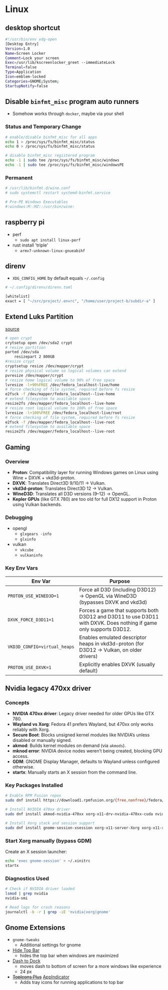 # Linux

## desktop shortcut

```sh
#!/usr/bin/env xdg-open
[Desktop Entry]
Version=1.0
Name=Screen Locker
Comment=Lock your screen
Exec=/usr/lib/kscreenlocker_greet --immediateLock
Terminal=false
Type=Application
Icon=emblem-locked
Categories=GNOME;System;
StartupNotify=false
```

## Disable `binfmt_misc` program auto runners

- Somehow works through `docker`, maybe via your shell

### Status and Temporary Change

```sh
# enable/disable binfmt_misc for all apps
echo 1 > /proc/sys/fs/binfmt_misc/status
echo 0 > /proc/sys/fs/binfmt_misc/status

# disable binfmt_misc registered program
echo -1 | sudo tee /proc/sys/fs/binfmt_misc/windows
echo -1 | sudo tee /proc/sys/fs/binfmt_misc/windowsPE
```

### Permanent

```sh
# /usr/lib/binfmt.d/wine.conf
# sudo systemctl restart systemd-binfmt.service

# Pre-PE Windows Executables
#:windows:M::MZ::/usr/bin/wine:
```

## raspberry pi

- perf
    - `sudo apt install linux-perf`
- rust install 'triple'
    - `armv7-unknown-linux-gnueabihf`

## direnv

- `XDG_CONFIG_HOME` by default equals `~/.config`

```sh
# ~/.config/direnv/direnv.toml

[whitelist]
exact = [ "~/src/project/.envrc", "/home/user/project-b/subdir-a" ]
```

## Extend Luks Partition

[source](https://unix.stackexchange.com/a/322631)

```sh
# open crypt
crytsetup open /dev/sda2 crypt
# resize partition
parted /dev/sda
    resizepart 2 800GB
#resize crypt
cryptsetup resize /dev/mapper/crypt
# resize physical volume so logical volumes can extend
pvresize /dev/mapper/crypt
# resize home logical volume to 90% of free space
lvresize -l+90%FREE /dev/fedora_localhost-live/home
# force checking of file system, required before fs resize
e2fsck -f /dev/mapper/fedora_localhost--live-home
# extend filesystem to available space
resize2fs /dev/mapper/fedora_localhost--live-home
# resize root logical volume to 100% of free space
lvresize -l+100%FREE /dev/fedora_localhost-live/root
# force checking of file system, required before fs resize
e2fsck -f /dev/mapper/fedora_localhost--live-root
# extend filesystem to available space
resize2fs /dev/mapper/fedora_localhost--live-root
```

## Gaming

### Overview

- **Proton**: Compatibility layer for running Windows games on Linux using Wine + DXVK + vkd3d-proton.
- **DXVK**: Translates Direct3D 9/10/11 → Vulkan.
- **vkd3d-proton**: Translates Direct3D 12 → Vulkan.
- **WineD3D**: Translates all D3D versions (9–12) → OpenGL.
- **Kepler GPUs** (like GTX 780) are too old for full DX12 support in Proton using Vulkan backends.

### Debugging

- opengl
    - `glxgears -info`
    - `glxinfo`
- vulkan
    - `vkcube`
    - `vulkaninfo`
    
### Key Env Vars

| Env Var                      | Purpose                                                                                                            |
| ---------------------------- | ------------------------------------------------------------------------------------------------------------------ |
| `PROTON_USE_WINED3D=1`       | Force all D3D (including D3D12) → OpenGL via WineD3D (bypasses DXVK and vkd3d)                                     |
| `DXVK_FORCE_D3D11=1`         | Forces a game that supports both D3D12 and D3D11 to use D3D11 with DXVK. Does nothing if game only supports D3D12. |
| `VKD3D_CONFIG=virtual_heaps` | Enables emulated descriptor heaps in vkd3d-proton (for D3D12 → Vulkan, on older drivers)                           |
| `PROTON_USE_DXVK=1`          | Explicitly enables DXVK (usually default)                                                                          |

## Nvidia legacy 470xx driver

### Concepts

- **NVIDIA 470xx driver**: Legacy driver needed for older GPUs like GTX 780.
- **Wayland vs Xorg**: Fedora 41 prefers Wayland, but 470xx only works reliably with Xorg.
- **Secure Boot**: Blocks unsigned kernel modules like NVIDIA’s unless disabled or manually signed.
- **akmod**: Builds kernel modules on demand (via `akmods`).
- **mknod error**: NVIDIA device nodes weren’t being created, blocking GPU access.
- **GDM**: GNOME Display Manager, defaults to Wayland unless configured otherwise.
- **startx**: Manually starts an X session from the command line.
    
### Key Packages Installed

```bash
# Enable RPM Fusion repos
sudo dnf install https://download1.rpmfusion.org/{free,nonfree}/fedora/rpmfusion-{free,nonfree}-release-$(rpm -E %fedora).noarch.rpm

# Install NVIDIA 470xx driver
sudo dnf install akmod-nvidia-470xx xorg-x11-drv-nvidia-470xx-cuda nvidia-modprobe-470xx

# Install Xorg stack and session support
sudo dnf install gnome-session-xsession xorg-x11-server-Xorg xorg-x11-xinit xterm
```

### Start Xorg manually (bypass GDM)

Create an X session launcher:

```bash
echo 'exec gnome-session' > ~/.xinitrc
startx
```

### Diagnostics Used

```bash
# Check if NVIDIA driver loaded
lsmod | grep nvidia
nvidia-smi

# Read logs for crash reasons
journalctl -b -r | grep -iE 'nvidia|xorg|gnome'
```

## Gnome Extensions

- `gnome-tweaks`
    - Additional settings for gnome
- [Hide Top Bar](https://extensions.gnome.org/extension/545/hide-top-bar)
    - hides the top bar when windows are maximized
- [Dash to Dock](https://extensions.gnome.org/extension/307/dash-to-dock)
    - moves dash to bottom of screen for a more windows like experience
    - 24 px
- ~~[TopIcons Plus](https://extensions.gnome.org/extension/1031/topicons/)~~ [AppIndicator](https://extensions.gnome.org/extension/615/appindicator-support/)
    - Adds tray icons for running applications to top bar
